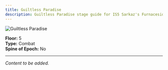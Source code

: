 ```yaml
---
title: Guiltless Paradise
description: Guiltless Paradise stage guide for IS5 Sarkaz's Furnaceside Fables
---
```


<img src="/stages/guiltless-paradise.png" alt="Guiltless Paradise" />

**Floor:** 5  
**Type:** Combat  
**Spine of Epoch:** No  

---

*Content to be added.*
